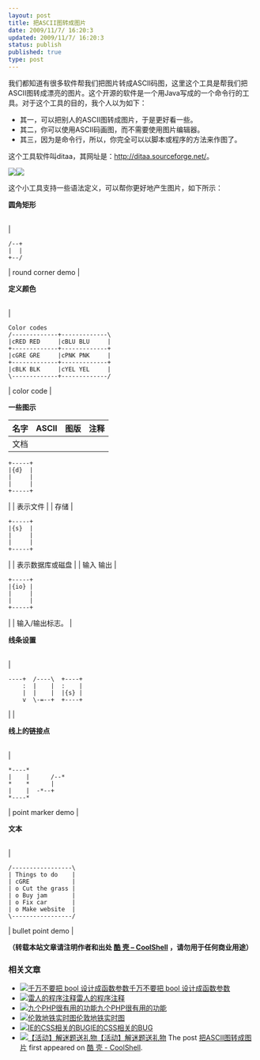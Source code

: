 ```yaml
---
layout: post
title: 把ASCII图转成图片
date: 2009/11/7/ 16:20:3
updated: 2009/11/7/ 16:20:3
status: publish
published: true
type: post
---
```



我们都知道有很多软件帮我们把图片转成ASCII码图，这里这个工具是帮我们把ASCII图转成漂亮的图片。这个开源的软件是一个用Java写成的一个命令行的工具。对于这个工具的目的，我个人以为如下：


* 其一，可以把别人的ASCII图转成图片，于是更好看一些。
* 其二，你可以使用ASCII码画图，而不需要使用图片编辑器。
* 其三，因为是命令行，所以，你完全可以以脚本或程序的方法来作图了。


这个工具软件叫ditaa，其网址是：<http://ditaa.sourceforge.net/>。


![](http://ditaa.sourceforge.net/images/logo.png)![](http://ditaa.sourceforge.net/images/arrow_hor.png)


这个小工具支持一些语法定义，可以帮你更好地产生图片，如下所示：



**圆角矩形**




|  |  |
| --- | --- |
| 
```
/--+
|  |
+--/
```
 | round corner demo |



**定义颜色**




|  |  |
| --- | --- |
| 
```
Color codes
/-------------+-------------\
|cRED RED     |cBLU BLU     |
+-------------+-------------+
|cGRE GRE     |cPNK PNK     |
+-------------+-------------+
|cBLK BLK     |cYEL YEL     |
\-------------+-------------/
```
 | color code |





**一些图示**




| 名字 | ASCII | 图版 | 注释 |
| --- | --- | --- | --- |
| 文档 | 
```
+-----+
|{d}  |
|     |
|     |
+-----+
```
 |  | 表示文件 |
| 存储 | 
```
+-----+
|{s}  |
|     |
|     |
+-----+
```
 |  | 表示数据库或磁盘 |
| 输入
输出 | 
```
+-----+
|{io} |
|     |
|     |
+-----+
```
 |  | 输入/输出标志。 |





**线条设置**




|  |  |
| --- | --- |
| 
```
----+  /----\  +----+
    :  |    |  :    |
    |  |    |  |{s} |
    v  \-=--+  +----+
```
 |  |






**线上的链接点**




|  |  |
| --- | --- |
| 
```
*----*
|    |      /--*
*    *      |
|    |  -*--+
*----*
```
 | point marker demo |





**文本**




|  |  |
| --- | --- |
| 
```
/-----------------\
| Things to do    |
| cGRE            |
| o Cut the grass |
| o Buy jam       |
| o Fix car       |
| o Make website  |
\-----------------/
```
 | bullet point demo |




**（转载本站文章请注明作者和出处 [酷 壳 – CoolShell](https://coolshell.cn/) ，请勿用于任何商业用途）**



### 相关文章

* [![千万不要把 bool 设计成函数参数](https://coolshell.cn/wp-content/plugins/wordpress-23-related-posts-plugin/static/thumbs/14.jpg)](https://coolshell.cn/articles/5444.html)[千万不要把 bool 设计成函数参数](https://coolshell.cn/articles/5444.html)
* [![雷人的程序注释](https://coolshell.cn/wp-content/plugins/wordpress-23-related-posts-plugin/static/thumbs/19.jpg)](https://coolshell.cn/articles/290.html)[雷人的程序注释](https://coolshell.cn/articles/290.html)
* [![九个PHP很有用的功能](https://coolshell.cn/wp-content/plugins/wordpress-23-related-posts-plugin/static/thumbs/1.jpg)](https://coolshell.cn/articles/2394.html)[九个PHP很有用的功能](https://coolshell.cn/articles/2394.html)
* [![伦敦地铁实时图](https://coolshell.cn/wp-content/uploads/2010/06/London-Live-Train-Map-150x150.jpg)](https://coolshell.cn/articles/2520.html)[伦敦地铁实时图](https://coolshell.cn/articles/2520.html)
* [![IE的CSS相关的BUG](https://coolshell.cn/wp-content/plugins/wordpress-23-related-posts-plugin/static/thumbs/21.jpg)](https://coolshell.cn/articles/1245.html)[IE的CSS相关的BUG](https://coolshell.cn/articles/1245.html)
* [![【活动】解迷题送礼物](https://coolshell.cn/wp-content/uploads/2014/08/538efefbgw1eiz9cvx78fj20rm0fmdi8-150x150.jpg)](https://coolshell.cn/articles/11832.html)[【活动】解迷题送礼物](https://coolshell.cn/articles/11832.html)
The post [把ASCII图转成图片](https://coolshell.cn/articles/1684.html) first appeared on [酷 壳 - CoolShell](https://coolshell.cn).



























